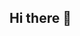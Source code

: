 ## Hi there 👋

<!--
**khelenthal/khelenthal** is a ✨ _special_ ✨ repository because its `README.md` (this file) appears on your GitHub profile.
- 🔭 I’m currently working on video editing.
- 🌱 I’m currently learning codings and additional video editing.
- 👯 I’m looking to collaborate on upcoming projects.
- 🤔 I’m looking for help with making additional connections in the video editing field.
- 💬 Ask me about video editing.
- 📫 How to reach me: ...
- 😄 Pronouns: ...
- ⚡ Fun fact: I have a couple edits with over a million views and over 100,000 followers on a couple different instagram accounts.




